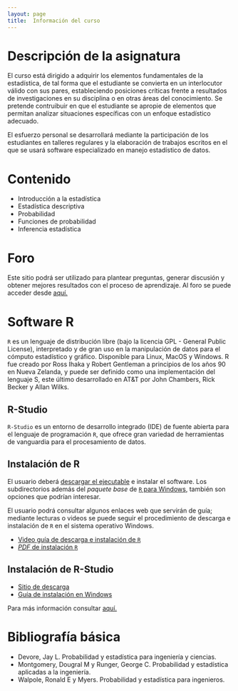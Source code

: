 ```yaml
---
layout: page
title:  Información del curso
---
```


# Descripción de la asignatura

El curso está dirigido a adquirir los elementos fundamentales de la estadística, de tal forma que  el estudiante se convierta en un interlocutor válido con sus pares, estableciendo posiciones críticas frente a resultados de investigaciones en su disciplina o en otras áreas del conocimiento. Se pretende contruibuir en que el estudiante se apropie de elementos que permitan analizar situaciones específicas con un enfoque estadístico adecuado.  

El esfuerzo personal se desarrollará mediante la participación de los estudiantes en talleres regulares y la elaboración de trabajos escritos en el que se usará software especializado en manejo estadístico de datos.

# Contenido

- Introducción a la estadística
- Estadística descriptiva
- Probabilidad
- Funciones de probabilidad
- Inferencia estadística

# Foro

Este sitio podrá ser utilizado para plantear preguntas, generar discusión y obtener mejores resultados con el proceso de aprendizaje. Al foro se puede acceder desde [aquí.](http://bioestadistica-1-2018-02.78545.n8.nabble.com/)

# Software R

`R` es un lenguaje de distribución libre (bajo la licencia GPL - General Public License), interpretado y de gran uso en la manipulación de datos para el cómputo estadístico y gráfico. Disponible para Linux, MacOS y Windows. R fue creado por Ross Ihaka y Robert Gentleman a principios de los años 90 en Nueva Zelanda, y puede ser definido como una implementación del lenguaje S, este último desarrollado en AT&T por John Chambers, Rick Becker y Allan Wilks.

## R-Studio

`R-Studio` es un entorno de desarrollo integrado (IDE) de fuente abierta para el lenguaje de programación `R`, que ofrece gran variedad de herramientas de vanguardia para el procesamiento de datos.

## Instalación de R

El usuario deberá [descargar el ejecutable](https://cran.r-project.org/bin/windows/base/) e instalar el software. Los subdirectorios además del *paquete base* de [`R` para Windows](https://cran.r-project.org/bin/windows/), también son opciones que podrían interesar.

El usuario podrá consultar algunos enlaces web que servirán de guía; mediante lecturas o videos se puede seguir el procedimiento de descarga e instalación de `R` en el sistema operativo Windows.

- [Video guía de descarga e instalación de `R`](https://www.youtube.com/watch?v=IrWl6Zb3oYM&index=2&list=PLiyFNZlrspbVc9DfFXdOa0f5iwuWNKg06)
- [*PDF* de instalación `R`](http://osl.ugr.es/wp-content/uploads/2010/03/instalaR.pdf)

## Instalación de R-Studio

- [Sitio de descarga](https://www.rstudio.com/products/rstudio/download/)
- [Guía de instalación en Windows](https://www.youtube.com/watch?v=1WXgaa2Spp0)

Para más información consultar [aquí.](https://estudior.github.io/instalacion_r_rstudio/)

# Bibliografía básica

- Devore, Jay L. Probabilidad y estadística para ingeniería y ciencias.
- Montgomery, Dougral M y Runger, George C. Probabilidad y estadística aplicadas a la ingeniería.
- Walpole, Ronald E y Myers. Probabilidad y estadística para ingenieros.